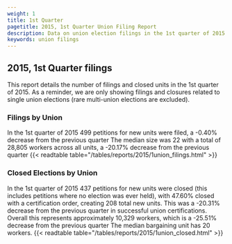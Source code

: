 ```yaml
---
weight: 1
title: 1st Quarter
pagetitle: 2015, 1st Quarter Union Filing Report
description: Data on union election filings in the 1st quarter of 2015
keywords: union filings
---
```


## 2015, 1st Quarter filings

This report details the number of filings and closed units in the 1st quarter of 2015. As a reminder, we are only showing filings and closures related to single union elections (rare multi-union elections are excluded).

### Filings by Union
In the 1st quarter of 2015 499 petitions for new units were filed, a -0.40% decrease from the previous quarter The median size was 22 with a total of 28,805 workers across all units, a -20.17% decrease from the previous quarter
{{< readtable table="/tables/reports/2015/1union_filings.html" >}}

### Closed Elections by Union
In the 1st quarter of 2015 437 petitions for new units were closed (this includes petitions where no election was ever held), with 47.60% closed with a certification order, creating 208 total new units. This was a -20.31% decrease from the previous quarter in successful union certifications. Overall this represents approximately 10,329 workers, which is a -25.51% decrease from the previous quarter The median bargaining unit has 20 workers.
{{< readtable table="/tables/reports/2015/1union_closed.html" >}}
